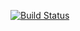 [![Build Status](https://travis-ci.org/koide3/iridescence.svg?branch=master)](https://travis-ci.org/koide3/iridescence)
